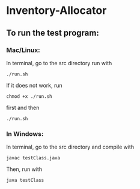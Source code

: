 # Inventory-Allocator
## To run the test program:
### Mac/Linux: 
In terminal, go to the src directory
run with 
```
./run.sh
```
If it does not work, run 
```
chmod +x ./run.sh
``` 
first and then 
```
./run.sh
```
### In Windows: 
In terminal, go to the src directory and compile with 
```
javac testClass.java
```
Then, run with 
```
java testClass
```
